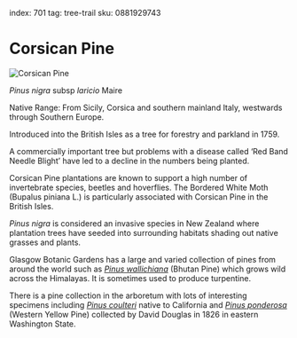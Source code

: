 index: 701
tag: tree-trail
sku: 0881929743

# Corsican Pine

![Corsican Pine](corsican-pine.jpg)

<p class="species-info"><em>Pinus nigra</em> subsp <em>laricio</em> Maire</p>

Native Range: From Sicily, Corsica and southern mainland Italy, westwards through Southern Europe.

Introduced into the British Isles as a tree for forestry and parkland in 1759.

A commercially important tree but problems with a disease called ‘Red Band Needle Blight’ have led to a
  decline in the numbers being planted.

Corsican Pine plantations are known to support a high number of invertebrate species, beetles and hoverflies.
  The Bordered White Moth (Bupalus piniana L.) is particularly associated with Corsican Pine in the British Isles.

_Pinus nigra_ is considered an invasive species in New Zealand where plantation trees have seeded into surrounding
  habitats shading out native grasses and plants.

Glasgow Botanic Gardens has a large and varied collection of pines from around the world such as
[_Pinus wallichiana_](page:750) (Bhutan Pine) which grows wild across the Himalayas. It is sometimes
used to produce turpentine.

There is a pine collection in the arboretum with lots of interesting specimens including
[_Pinus coulteri_](page:751)
native to California and [_Pinus ponderosa_](page:752) (Western Yellow Pine) collected by
David Douglas in 1826 in eastern Washington State.